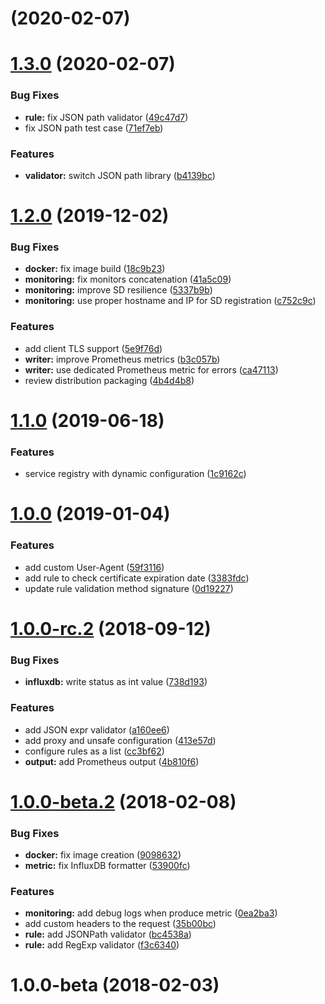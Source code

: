 <a name=""></a>
# [](https://github.com/ncarlier/apimon/compare/v1.3.0...v) (2020-02-07)



<a name="1.3.0"></a>
# [1.3.0](https://github.com/ncarlier/apimon/compare/v1.2.0...v1.3.0) (2020-02-07)


### Bug Fixes

* **rule:** fix JSON path validator ([49c47d7](https://github.com/ncarlier/apimon/commit/49c47d7))
* fix JSON path test case ([71ef7eb](https://github.com/ncarlier/apimon/commit/71ef7eb))


### Features

* **validator:** switch JSON path library ([b4139bc](https://github.com/ncarlier/apimon/commit/b4139bc))



<a name="1.2.0"></a>
# [1.2.0](https://github.com/ncarlier/apimon/compare/v1.1.0...v1.2.0) (2019-12-02)


### Bug Fixes

* **docker:** fix image build ([18c9b23](https://github.com/ncarlier/apimon/commit/18c9b23))
* **monitoring:** fix monitors concatenation ([41a5c09](https://github.com/ncarlier/apimon/commit/41a5c09))
* **monitoring:** improve SD resilience ([5337b9b](https://github.com/ncarlier/apimon/commit/5337b9b))
* **monitoring:** use proper hostname and IP for SD registration ([c752c9c](https://github.com/ncarlier/apimon/commit/c752c9c))


### Features

* add client TLS support ([5e9f76d](https://github.com/ncarlier/apimon/commit/5e9f76d))
* **writer:** improve Prometheus metrics ([b3c057b](https://github.com/ncarlier/apimon/commit/b3c057b))
* **writer:** use dedicated Prometheus metric for errors ([ca47113](https://github.com/ncarlier/apimon/commit/ca47113))
* review distribution packaging ([4b4d4b8](https://github.com/ncarlier/apimon/commit/4b4d4b8))



<a name="1.1.0"></a>
# [1.1.0](https://github.com/ncarlier/apimon/compare/v1.0.0...v1.1.0) (2019-06-18)


### Features

* service registry with dynamic configuration ([1c9162c](https://github.com/ncarlier/apimon/commit/1c9162c))



<a name="1.0.0"></a>
# [1.0.0](https://github.com/ncarlier/apimon/compare/1.0.0-rc.2...v1.0.0) (2019-01-04)


### Features

* add custom User-Agent ([59f3116](https://github.com/ncarlier/apimon/commit/59f3116))
* add rule to check certificate expiration date ([3383fdc](https://github.com/ncarlier/apimon/commit/3383fdc))
* update rule validation method signature ([0d19227](https://github.com/ncarlier/apimon/commit/0d19227))



<a name="1.0.0-rc.2"></a>
# [1.0.0-rc.2](https://github.com/ncarlier/apimon/compare/1.0.0-beta.2...1.0.0-rc.2) (2018-09-12)


### Bug Fixes

* **influxdb:** write status as int value ([738d193](https://github.com/ncarlier/apimon/commit/738d193))


### Features

* add JSON expr validator ([a160ee6](https://github.com/ncarlier/apimon/commit/a160ee6))
* add proxy and unsafe configuration ([413e57d](https://github.com/ncarlier/apimon/commit/413e57d))
* configure rules as a list ([cc3bf62](https://github.com/ncarlier/apimon/commit/cc3bf62))
* **output:** add Prometheus output ([4b810f6](https://github.com/ncarlier/apimon/commit/4b810f6))



<a name="1.0.0-beta.2"></a>
# [1.0.0-beta.2](https://github.com/ncarlier/apimon/compare/1.0.0-beta...1.0.0-beta.2) (2018-02-08)


### Bug Fixes

* **docker:** fix image creation ([9098632](https://github.com/ncarlier/apimon/commit/9098632))
* **metric:** fix InfluxDB formatter ([53900fc](https://github.com/ncarlier/apimon/commit/53900fc))


### Features

* **monitoring:** add debug logs when produce metric ([0ea2ba3](https://github.com/ncarlier/apimon/commit/0ea2ba3))
* add custom headers to the request ([35b00bc](https://github.com/ncarlier/apimon/commit/35b00bc))
* **rule:** add JSONPath validator ([bc4538a](https://github.com/ncarlier/apimon/commit/bc4538a))
* **rule:** add RegExp validator ([f3c6340](https://github.com/ncarlier/apimon/commit/f3c6340))



<a name="1.0.0-beta"></a>
# 1.0.0-beta (2018-02-03)



